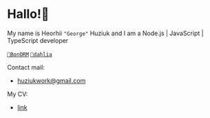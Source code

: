 # Hallo!👋

My name is Heorhii `"George"` Huziuk and I am a Node.js | JavaScript | TypeScript developer

[`🔵BonORM`](https://www.npmjs.com/package/bonorm) 
[`🌸dahlia`](https://github.com/hhuziuk/dahlia.git)

Contact mail:
* huziukwork@gmail.com

My CV:
*  [link](https://github.com/hhuziuk/cv/blob/main/heorhii-huziuk-resume-05.04.pdf)
